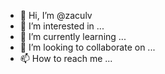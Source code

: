 - 👋 Hi, I’m @zaculv
- 👀 I’m interested in ...
- 🌱 I’m currently learning ...
- 💞️ I’m looking to collaborate on ...
- 📫 How to reach me ...

<!---
zaculv/zaculv is a ✨ special ✨ repository because its `README.md` (this file) appears on your GitHub profile.
You can click the Preview link to take a look at your changes.
--->
